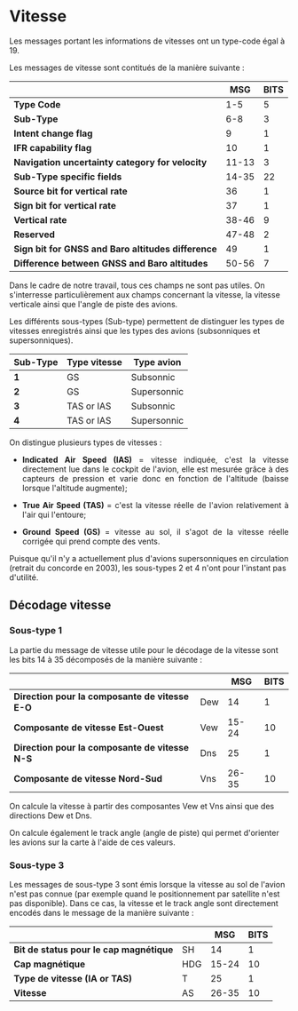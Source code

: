 # Vitesse

Les messages portant les informations de vitesses ont un type-code égal à 19.

Les messages de vitesse sont contitués de la manière suivante : 


|                                                     | MSG   | BITS |
|-----------------------------------------------------|-------|------|
| **Type Code**                                       | 1-5   | 5    |
| **Sub-Type**                                        | 6-8   | 3    |
| **Intent change flag**                              | 9     | 1    |
| **IFR capability flag**                             | 10    | 1    |
| **Navigation uncertainty category for velocity**    | 11-13 | 3    |
| **Sub-Type specific fields**                        | 14-35 | 22   |
| **Source bit for vertical rate**                    | 36    | 1    |
| **Sign bit for vertical rate**                      | 37    | 1    |
| **Vertical rate**                                   | 38-46 | 9    |
| **Reserved**                                        | 47-48 | 2    |
| **Sign bit for GNSS and Baro altitudes difference** | 49    | 1    |
| **Difference between GNSS and Baro altitudes**      | 50-56 | 7    |


Dans le cadre de notre travail, tous ces champs ne sont pas utiles. On s'interresse particulièrement aux champs concernant la vitesse, la vitesse verticale ainsi que l'angle de piste des avions.

Les différents sous-types (Sub-type) permettent de distinguer les types de vitesses enregistrés ainsi que les types des avions (subsonniques et supersonniques).

| **Sub-Type** | Type vitesse | Type avion  |
|--------------|--------------|-------------|
| **1**        | GS           | Subsonnic   |
| **2**        | GS           | Supersonnic |
| **3**        | TAS or IAS         | Subsonnic   |
| **4**        | TAS or IAS     | Supersonnic |

On distingue plusieurs types de vitesses : 

<p style="text-align:justify;">

 <ul>
  <li> <p style="text-align:justify;"> <b>Indicated Air Speed (IAS) </b> = vitesse indiquée, c'est la vitesse directement lue dans le cockpit de l'avion, elle est mesurée grâce à des capteurs de pression et varie donc en fonction de l'altitude (baisse lorsque l'altitude augmente); </p></li>
  <li> <p style="text-align:justify;"> <b>True Air Speed (TAS) </b>= c'est la vitesse réelle de l'avion relativement à l'air qui l'entoure;</p> </li>
  <li><p style="text-align:justify;"> <b>Ground Speed (GS) </b> = vitesse au sol, il s'agot de la vitesse réelle corrigée qui prend compte des vents.</p>
</li>
</ul> 

</p>

<p style="text-align:justify;">

Puisque qu'il n'y a actuellement plus d'avions supersonniques en circulation (retrait du concorde en 2003), les sous-types 2 et 4 n'ont pour l'instant pas d'utilité. </p>

## Décodage vitesse

### Sous-type 1


La partie du message de vitesse utile pour le décodage de la vitesse sont les bits 14 à 35 décomposés de la manière suivante : 

|                                      |  | **MSG** | **BITS** |
|------------------------------------------|------|---------|----------|
| **Direction pour la composante de vitesse E-O** | Dew  | 14      | 1        |
| **Composante de vitesse Est-Ouest**         | Vew  | 15-24   | 10       |
| **Direction pour la composante de vitesse N-S** | Dns  | 25      | 1        |
| **Composante de vitesse Nord-Sud**       | Vns  | 26-35   | 10       |

<p style="text-align:justify;">

On calcule la vitesse à partir des composantes Vew et Vns ainsi que des directions Dew et Dns.

On calcule également le track angle (angle de piste) qui permet d'orienter les avions sur la carte à l'aide de ces valeurs.
</p>

### Sous-type 3

<p style="text-align:justify;">

Les messages de sous-type 3 sont émis lorsque la vitesse au sol de l'avion n'est pas connue (par exemple quand le positionnement par satellite n'est pas disponible). Dans ce cas, la vitesse et le track angle sont directement encodés dans le message de la manière suivante : 

</p>

|                                      |  | **MSG** | **BITS** |
|------------------------------------------|------|---------|----------|
| **Bit de status pour le cap magnétique** | SH   | 14      | 1        |
| **Cap magnétique**                       | HDG  | 15-24   | 10       |
| **Type de vitesse (IA or TAS)**          | T    | 25      | 1        |
| **Vitesse**                              | AS   | 26-35   | 10       |
